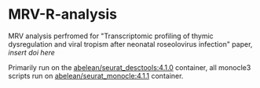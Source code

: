# MRV-R-analysis
MRV analysis perfromed for "Transcriptomic profiling of thymic dysregulation and viral tropism after neonatal roseolovirus infection" paper, *insert doi here*


Primarily run on the [abelean/seurat_desctools:4.1.0](https://hub.docker.com/layers/abelean/seurat_desctools/4.1.0/images/sha256-e4de4c527da6caab20a0b648307abec2155e238c0b6680ca6c2a513e2739d538?context=repo
) container, all monocle3 scripts run on [abelean/seurat_monocle:4.1.1](https://hub.docker.com/layers/abelean/seurat_monocle/4.1.1/images/sha256-237694be4423d0d549f440d0a3cd889b10ed00a26099d7a960e9c53a8ccf401c?context=repo) container.

